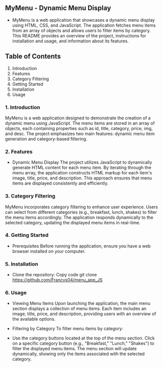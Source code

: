 
## MyMenu - Dynamic Menu Display
- MyMenu is a web application that showcases a dynamic menu display using HTML, CSS, and JavaScript. The application fetches menu items from an array of objects and allows users to filter items by category. This README provides an overview of the project, instructions for installation and usage, and information about its features.

## Table of Contents
1. Introduction
2. Features
3. Category Filtering
4. Getting Started
5. Installation
6. Usage


### 1. Introduction
MyMenu is a web application designed to demonstrate the creation of a dynamic menu using JavaScript. The menu items are stored in an array of objects, each containing properties such as id, title, category, price, img, and desc. The project emphasizes two main features: dynamic menu item generation and category-based filtering.

### 2. Features
- Dynamic Menu Display
The project utilizes JavaScript to dynamically generate HTML content for each menu item. By iterating through the menu array, the application constructs HTML markup for each item's image, title, price, and description. This approach ensures that menu items are displayed consistently and efficiently.

### 3. Category Filtering
MyMenu incorporates category filtering to enhance user experience. Users can select from different categories (e.g., breakfast, lunch, shakes) to filter the menu items accordingly. The application responds dynamically to the selected category, updating the displayed menu items in real-time.

### 4. Getting Started
- Prerequisites
Before running the application, ensure you have a web browser installed on your computer.

### 5. Installation
- Clone the repository:
Copy code
git clone https://github.com/Francys04/menu_app_JS

### 6. Usage
- Viewing Menu Items
Upon launching the application, the main menu section displays a collection of menu items. Each item includes an image, title, price, and description, providing users with an overview of the available options.

- Filtering by Category
To filter menu items by category:

- Use the category buttons located at the top of the menu section.
Click on a specific category button (e.g., "Breakfast," "Lunch," "Shakes") to filter the displayed menu items.
The menu section will update dynamically, showing only the items associated with the selected category.
